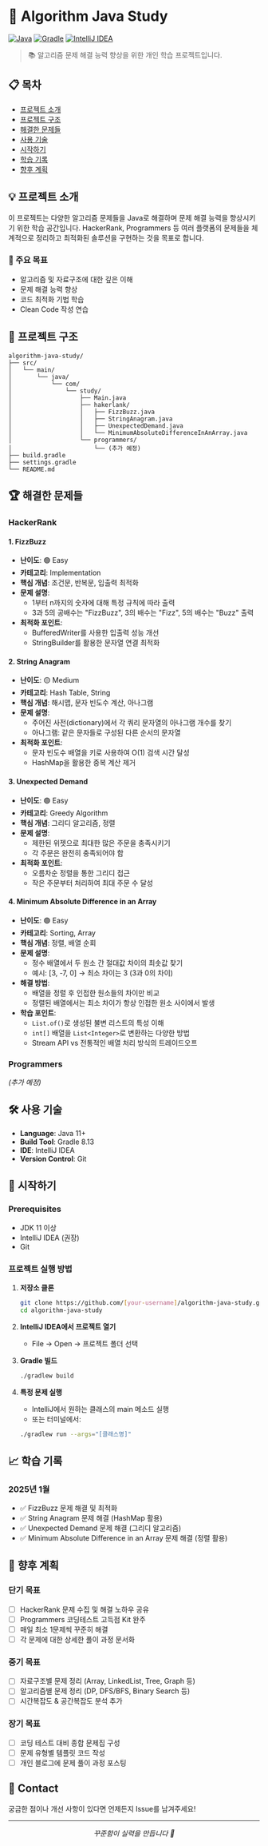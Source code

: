 # 🚀 Algorithm Java Study

[![Java](https://img.shields.io/badge/Java-11%2B-007396?style=for-the-badge&logo=java&logoColor=white)](https://www.java.com)
[![Gradle](https://img.shields.io/badge/Gradle-7%2B-02303A?style=for-the-badge&logo=gradle&logoColor=white)](https://gradle.org)
[![IntelliJ IDEA](https://img.shields.io/badge/IntelliJ%20IDEA-000000?style=for-the-badge&logo=intellij-idea&logoColor=white)](https://www.jetbrains.com/idea/)

> 📚 알고리즘 문제 해결 능력 향상을 위한 개인 학습 프로젝트입니다.

## 📋 목차
- [프로젝트 소개](#-프로젝트-소개)
- [프로젝트 구조](#-프로젝트-구조)
- [해결한 문제들](#-해결한-문제들)
- [사용 기술](#-사용-기술)
- [시작하기](#-시작하기)
- [학습 기록](#-학습-기록)
- [향후 계획](#-향후-계획)

## 💡 프로젝트 소개

이 프로젝트는 다양한 알고리즘 문제들을 Java로 해결하며 문제 해결 능력을 향상시키기 위한 학습 공간입니다. HackerRank, Programmers 등 여러 플랫폼의 문제들을 체계적으로 정리하고 최적화된 솔루션을 구현하는 것을 목표로 합니다.

### 🎯 주요 목표
- 알고리즘 및 자료구조에 대한 깊은 이해
- 문제 해결 능력 향상
- 코드 최적화 기법 학습
- Clean Code 작성 연습

## 📁 프로젝트 구조

```
algorithm-java-study/
├── src/
│   └── main/
│       └── java/
│           └── com/
│               └── study/
│                   ├── Main.java
│                   ├── hakerlank/
│                   │   ├── FizzBuzz.java
│                   │   ├── StringAnagram.java
│                   │   ├── UnexpectedDemand.java
│                   │   └── MinimumAbsoluteDifferenceInAnArray.java
│                   └── programmers/
│                       └── (추가 예정)
├── build.gradle
├── settings.gradle
└── README.md
```

## 🏆 해결한 문제들

### HackerRank

#### 1. FizzBuzz
- **난이도**: 🟢 Easy
- **카테고리**: Implementation
- **핵심 개념**: 조건문, 반복문, 입출력 최적화
- **문제 설명**: 
  - 1부터 n까지의 숫자에 대해 특정 규칙에 따라 출력
  - 3과 5의 공배수는 "FizzBuzz", 3의 배수는 "Fizz", 5의 배수는 "Buzz" 출력
- **최적화 포인트**:
  - BufferedWriter를 사용한 입출력 성능 개선
  - StringBuilder를 활용한 문자열 연결 최적화

#### 2. String Anagram
- **난이도**: 🟡 Medium
- **카테고리**: Hash Table, String
- **핵심 개념**: 해시맵, 문자 빈도수 계산, 아나그램
- **문제 설명**: 
  - 주어진 사전(dictionary)에서 각 쿼리 문자열의 아나그램 개수를 찾기
  - 아나그램: 같은 문자들로 구성된 다른 순서의 문자열
- **최적화 포인트**:
  - 문자 빈도수 배열을 키로 사용하여 O(1) 검색 시간 달성
  - HashMap을 활용한 중복 계산 제거

#### 3. Unexpected Demand
- **난이도**: 🟢 Easy
- **카테고리**: Greedy Algorithm
- **핵심 개념**: 그리디 알고리즘, 정렬
- **문제 설명**: 
  - 제한된 위젯으로 최대한 많은 주문을 충족시키기
  - 각 주문은 완전히 충족되어야 함
- **최적화 포인트**:
  - 오름차순 정렬을 통한 그리디 접근
  - 작은 주문부터 처리하여 최대 주문 수 달성

#### 4. Minimum Absolute Difference in an Array
- **난이도**: 🟢 Easy
- **카테고리**: Sorting, Array
- **핵심 개념**: 정렬, 배열 순회
- **문제 설명**: 
  - 정수 배열에서 두 원소 간 절대값 차이의 최솟값 찾기
  - 예시: [3, -7, 0] → 최소 차이는 3 (3과 0의 차이)
- **해결 방법**:
  - 배열을 정렬 후 인접한 원소들의 차이만 비교
  - 정렬된 배열에서는 최소 차이가 항상 인접한 원소 사이에서 발생
- **학습 포인트**:
  - `List.of()`로 생성된 불변 리스트의 특성 이해
  - `int[]` 배열을 `List<Integer>`로 변환하는 다양한 방법
  - Stream API vs 전통적인 배열 처리 방식의 트레이드오프

### Programmers
*(추가 예정)*

## 🛠 사용 기술

- **Language**: Java 11+
- **Build Tool**: Gradle 8.13
- **IDE**: IntelliJ IDEA
- **Version Control**: Git

## 🚀 시작하기

### Prerequisites
- JDK 11 이상
- IntelliJ IDEA (권장)
- Git

### 프로젝트 실행 방법

1. **저장소 클론**
   ```bash
   git clone https://github.com/[your-username]/algorithm-java-study.git
   cd algorithm-java-study
   ```

2. **IntelliJ IDEA에서 프로젝트 열기**
   - File → Open → 프로젝트 폴더 선택

3. **Gradle 빌드**
   ```bash
   ./gradlew build
   ```

4. **특정 문제 실행**
   - IntelliJ에서 원하는 클래스의 main 메소드 실행
   - 또는 터미널에서:
   ```bash
   ./gradlew run --args="[클래스명]"
   ```

## 📈 학습 기록

### 2025년 1월
- ✅ FizzBuzz 문제 해결 및 최적화
- ✅ String Anagram 문제 해결 (HashMap 활용)
- ✅ Unexpected Demand 문제 해결 (그리디 알고리즘)
- ✅ Minimum Absolute Difference in an Array 문제 해결 (정렬 활용)

## 📅 향후 계획

### 단기 목표
- [ ] HackerRank 문제 수집 및 해결 노하우 공유
- [ ] Programmers 코딩테스트 고득점 Kit 완주
- [ ] 매일 최소 1문제씩 꾸준히 해결
- [ ] 각 문제에 대한 상세한 풀이 과정 문서화

### 중기 목표
- [ ] 자료구조별 문제 정리 (Array, LinkedList, Tree, Graph 등)
- [ ] 알고리즘별 문제 정리 (DP, DFS/BFS, Binary Search 등)
- [ ] 시간복잡도 & 공간복잡도 분석 추가

### 장기 목표
- [ ] 코딩 테스트 대비 종합 문제집 구성
- [ ] 문제 유형별 템플릿 코드 작성
- [ ] 개인 블로그에 문제 풀이 과정 포스팅

## 💬 Contact

궁금한 점이나 개선 사항이 있다면 언제든지 Issue를 남겨주세요!

---

<p align="center">
  <i>꾸준함이 실력을 만듭니다 💪</i>
</p>
